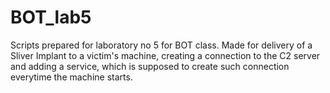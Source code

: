 # BOT_lab5
Scripts prepared for laboratory no 5 for BOT class.
Made for delivery of a Sliver Implant to a victim's machine, creating a connection to the C2 server and adding a service, which is supposed to create such connection everytime the machine starts.
